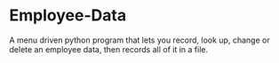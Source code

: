 # Employee-Data
A menu driven python program that lets you record, look up, change or delete an employee data, then records all of it in a file.
